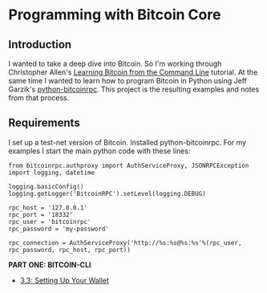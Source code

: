 # Programming with Bitcoin Core

## Introduction
I wanted to take a deep dive into Bitcoin. So I'm working through Christopher Allen's [Learning Bitcoin from the Command Line](https://github.com/ChristopherA/Learning-Bitcoin-from-the-Command-Line) tutorial. At the same time I wanted to learn how to program Bitcoin in Python using Jeff Garzik's [python-bitcoinrpc](https://github.com/jgarzik/python-bitcoinrpc). This project is the resulting examples and notes from that process.

## Requirements
I set up a test-net version of Bitcoin. Installed python-bitcoinrpc. For my examples I start the main python code with these lines:

```
from bitcoinrpc.authproxy import AuthServiceProxy, JSONRPCException
import logging, datetime

logging.basicConfig()
logging.getLogger('BitcoinRPC').setLevel(logging.DEBUG)

rpc_host = '127.0.0.1'
rpc_port = '18332'
rpc_user = 'bitcoinrpc'
rpc_password = 'my-password'

rpc_connection = AuthServiceProxy('http://%s:%s@%s:%s'%(rpc_user, rpc_password, rpc_host, rpc_port))
```

**PART ONE: BITCOIN-CLI**

* [3.3: Setting Up Your Wallet](03_3_Setting_Up_Your_Wallet.md)
